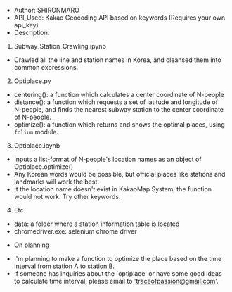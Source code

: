 * Author: SHIRONMARO
* API_Used: Kakao Geocoding API based on keywords (Requires your own api_key)
* Description:
1. Subway_Station_Crawling.ipynb
- Crawled all the line and station names in Korea, and cleansed them into common expressions.

2. Optiplace.py
- centering(): a function which calculates a center coordinate of N-people
- distance(): a function which requests a set of latitude and longitude of N-people, and finds the nearest subway station to the center coordinate of N-people.
- optimize(): a function which returns and shows the optimal places, using `folium` module.

3. Optiplace.ipynb
- Inputs a list-format of N-people's location names as an object of Optiplace.optimize()
- Any Korean words would be possible, but official places like stations and landmarks will work the best.
- It the location name doesn't exist in KakaoMap System, the function would not work. Try other keywords.

4. Etc
- data: a folder where a station information table is located
- chromedriver.exe: selenium chrome driver

* On planning
- I'm planning to make a function to optimize the place based on the time interval from station A to station B.
- If someone has inquiries about the `optiplace' or have some good ideas to calculate time interval, please email to 'traceofpassion@gmail.com'.
